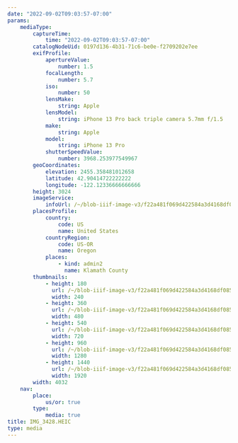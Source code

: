 ```yaml
---
date: "2022-09-02T09:03:57-07:00"
params:
    mediaType:
        captureTime:
            time: "2022-09-02T09:03:57-07:00"
        catalogNodeUid: 0197d136-4b31-71c6-be0e-f2709202e7ee
        exifProfile:
            apertureValue:
                number: 1.5
            focalLength:
                number: 5.7
            iso:
                number: 50
            lensMake:
                string: Apple
            lensModel:
                string: iPhone 13 Pro back triple camera 5.7mm f/1.5
            make:
                string: Apple
            model:
                string: iPhone 13 Pro
            shutterSpeedValue:
                number: 3968.253977549967
        geoCoordinates:
            elevation: 2455.358481012658
            latitude: 42.90414722222222
            longitude: -122.12336666666666
        height: 3024
        imageService:
            infoUrl: /~/blob-iiif-image-v3/f22a481f069d422584a3d4168df085cff5c9f923b5b35bba87a7dd94b531d2a7/info.json
        placesProfile:
            country:
                code: US
                name: United States
            countryRegion:
                code: US-OR
                name: Oregon
            places:
                - kind: admin2
                  name: Klamath County
        thumbnails:
            - height: 180
              url: /~/blob-iiif-image-v3/f22a481f069d422584a3d4168df085cff5c9f923b5b35bba87a7dd94b531d2a7/full/240%2C180/0/default.jpg
              width: 240
            - height: 360
              url: /~/blob-iiif-image-v3/f22a481f069d422584a3d4168df085cff5c9f923b5b35bba87a7dd94b531d2a7/full/480%2C360/0/default.jpg
              width: 480
            - height: 540
              url: /~/blob-iiif-image-v3/f22a481f069d422584a3d4168df085cff5c9f923b5b35bba87a7dd94b531d2a7/full/720%2C540/0/default.jpg
              width: 720
            - height: 960
              url: /~/blob-iiif-image-v3/f22a481f069d422584a3d4168df085cff5c9f923b5b35bba87a7dd94b531d2a7/full/1280%2C960/0/default.jpg
              width: 1280
            - height: 1440
              url: /~/blob-iiif-image-v3/f22a481f069d422584a3d4168df085cff5c9f923b5b35bba87a7dd94b531d2a7/full/1920%2C1440/0/default.jpg
              width: 1920
        width: 4032
    nav:
        place:
            us/or: true
        type:
            media: true
title: IMG_3428.HEIC
type: media
---
```

